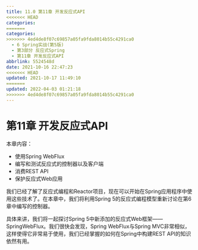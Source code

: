 ```yaml
---
title: 11.0 第11章 开发反应式API
<<<<<<< HEAD
categories:
=======
categories: 
>>>>>>> 4ed4de8f07c69857a05fa9fda8014b55c4291ca0
  - 6 Spring实战(第5版)
  - 第3部分 反应式Spring
  - 第11章 开发反应式API
abbrlink: 5524548d
date: 2021-10-16 22:47:23
<<<<<<< HEAD
updated: 2021-10-17 11:49:10
=======
updated: 2022-04-03 01:21:18
>>>>>>> 4ed4de8f07c69857a05fa9fda8014b55c4291ca0
---
```

# 第11章 开发反应式API

<div>本章内容：<ul><li>使用Spring WebFlux</li><li>编写和测试反应式的控制器以及客户端</li><li>消费REST API</li><li>保护反应式Web应用</li></ul></div>

我们已经了解了反应式编程和Reactor项目，现在可以开始在Spring应用程序中使用这些技术了。在本章中，我们将利用Spring 5的反应式编程模型重新讨论在第6章中编写的控制器。

具体来讲，我们将一起探讨Spring 5中新添加的反应式Web框架——SpringWebFlux。我们很快会发现，Spring WebFlux与Spring MVC非常相似，这样使得它非常易于使用，我们已经掌握的如何在Spring中构建REST API的知识依然有用。

